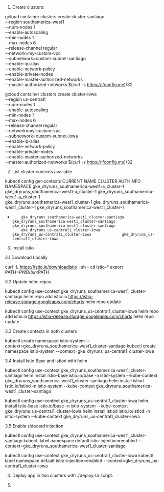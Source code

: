 

1. Create clusters: 

gcloud container clusters create cluster-santiago \
    --region southamerica-west1 \
    --num-nodes 1 \
    --enable-autoscaling \
    --min-nodes 1 \
    --max-nodes 6 \
    --release-channel regular \
    --network=my-custom-vpc \
    --subnetwork=custom-subnet-santiago \
    --enable-ip-alias \
    --enable-network-policy \
    --enable-private-nodes \
    --enable-master-authorized-networks \
    --master-authorized-networks $(curl -s https://ifconfig.me)/32


gcloud container clusters create cluster-iowa \
    --region us-central1 \
    --num-nodes 1 \
    --enable-autoscaling \
    --min-nodes 1 \
    --max-nodes 6 \
    --release-channel regular \
    --network=my-custom-vpc \
    --subnetwork=custom-subnet-iowa \
    --enable-ip-alias \
    --enable-network-policy \
    --enable-private-nodes \
    --enable-master-authorized-networks \
    --master-authorized-networks $(curl -s https://ifconfig.me)/32


2. List cluster contexts available

kubectl config get-contexts
CURRENT   NAME                                              CLUSTER                                           AUTHINFO                                          NAMESPACE
          gke_dryruns_southamerica-west1-a_cluster-1        gke_dryruns_southamerica-west1-a_cluster-1        gke_dryruns_southamerica-west1-a_cluster-1        
          gke_dryruns_southamerica-west1_cluster-1          gke_dryruns_southamerica-west1_cluster-1          gke_dryruns_southamerica-west1_cluster-1          
*         gke_dryruns_southamerica-west1_cluster-santiago   gke_dryruns_southamerica-west1_cluster-santiago   gke_dryruns_southamerica-west1_cluster-santiago   
          gke_dryruns_us-central1_cluster-iowa              gke_dryruns_us-central1_cluster-iowa              gke_dryruns_us-central1_cluster-iowa      




3. Install istio

3.1 Download Locally

curl -L https://istio.io/downloadIstio | sh -
cd istio-*
export PATH=$PWD/bin:$PATH

3.2 Update helm repos

kubectl config use-context gke_dryruns_southamerica-west1_cluster-santiago
helm repo add istio.io https://istio-release.storage.googleapis.com/charts
helm repo update


kubectl config use-context gke_dryruns_us-central1_cluster-iowa
helm repo add istio.io https://istio-release.storage.googleapis.com/charts
helm repo update


3.3 Create contexts in both clusters

kubectl create namespace istio-system --context=gke_dryruns_southamerica-west1_cluster-santiago
kubectl create namespace istio-system --context=gke_dryruns_us-central1_cluster-iowa


3.4 Install Istio Base and istiod with helm


kubectl config use-context gke_dryruns_southamerica-west1_cluster-santiago
helm install istio-base istio.io/base -n istio-system --kube-context gke_dryruns_southamerica-west1_cluster-santiago
helm install istiod istio.io/istiod -n istio-system --kube-context gke_dryruns_southamerica-west1_cluster-santiago


kubectl config use-context gke_dryruns_us-central1_cluster-iowa
helm install istio-base istio.io/base -n istio-system --kube-context gke_dryruns_us-central1_cluster-iowa
helm install istiod istio.io/istiod -n istio-system --kube-context gke_dryruns_us-central1_cluster-iowa


3.5 Enable sidecard injection

kubectl config use-context gke_dryruns_southamerica-west1_cluster-santiago
kubectl label namespace default istio-injection=enabled --context=gke_dryruns_southamerica-west1_cluster-santiago


kubectl config use-context gke_dryruns_us-central1_cluster-iowa
kubectl label namespace default istio-injection=enabled --context=gke_dryruns_us-central1_cluster-iowa



4. Deploy app in two clusters with ./deploy.sh script. 

5. 